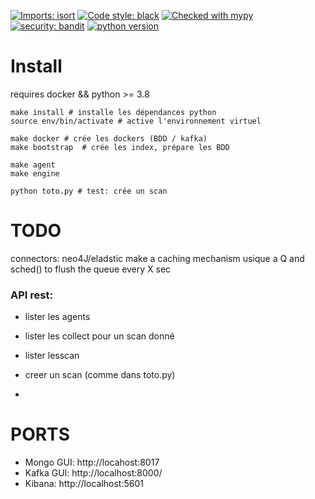 

[![Imports: isort](https://img.shields.io/badge/%20imports-isort-%231674b1?style=flat&labelColor=ef8336)](https://pycqa.github.io/isort/)
[![Code style: black](https://img.shields.io/badge/code%20style-black-000000.svg)](https://github.com/psf/black)
[![Checked with mypy](http://www.mypy-lang.org/static/mypy_badge.svg)](http://mypy-lang.org/)
[![security: bandit](https://img.shields.io/badge/security-bandit-yellow.svg)](https://github.com/PyCQA/bandit)
[![python version](https://img.shields.io/badge/python-3.8-blue)](https://www.python.org/)

# Install

requires docker && python >= 3.8
```
make install # installe les dépendances python
source env/bin/activate # active l'environnement virtuel

make docker # crée les dockers (BDD / kafka)
make bootstrap  # crée les index, prépare les BDD

make agent
make engine

python toto.py # test: crée un scan

```

# TODO

connectors: neo4J/eladstic make a caching mechanism usique a Q and sched() to flush the queue every X sec

### API rest:

- lister les agents
- lister les collect pour un scan donné
- lister lesscan
- creer un scan (comme dans toto.py)

-


# PORTS

- Mongo GUI: http://locahost:8017
- Kafka GUI: http://localhost:8000/
- Kibana: http://localhost:5601
